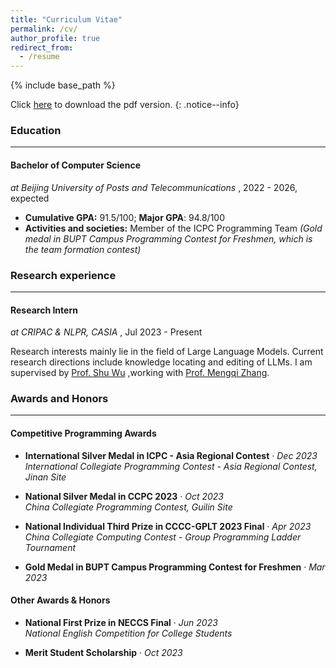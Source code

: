 ```yaml
---
title: "Curriculum Vitae"
permalink: /cv/
author_profile: true
redirect_from:
  - /resume
---
```


{% include base_path %}

Click [here](/files/resume.pdf) to download the pdf version.
{: .notice--info}

### Education

---

#### Bachelor of Computer Science
 *at Beijing University of Posts and Telecommunications* , 2022 - 2026, expected

* **Cumulative GPA:** 91.5/100; **Major GPA**: 94.8/100
* **Activities and societies:** Member of the ICPC Programming Team *(Gold medal in BUPT Campus Programming Contest for Freshmen, which is the team formation contest)*

### Research experience

---

#### Research Intern

*at CRIPAC & NLPR, CASIA* , Jul 2023 - Present

Research interests mainly lie in the field of Large Language Models. Current research directions include knowledge locating and editing of LLMs. I am supervised by [Prof. Shu Wu](http://shuwu.name/) ,working with [Prof. Mengqi Zhang](https://zm7.github.io/).

### Awards and Honors

---

####  Competitive Programming Awards

- **International Silver Medal in ICPC - Asia Regional Contest** · *Dec 2023*  
	*International Collegiate Programming Contest - Asia Regional Contest, Jinan Site*
	
- **National Silver Medal in CCPC 2023** · *Oct 2023*  
	*China Collegiate Programming Contest, Guilin Site*
	
- **National Individual Third Prize in CCCC-GPLT 2023 Final** · *Apr 2023*  
	*China Collegiate Computing Contest - Group Programming Ladder Tournament*
	
- **Gold Medal in BUPT Campus Programming Contest for Freshmen** · *Mar 2023*  

#### Other Awards & Honors

- **National First Prize in NECCS Final** · *Jun 2023*  
	*National English Competition for College Students*

- **Merit Student Scholarship** · *Oct 2023*   
